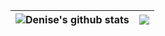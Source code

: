 
| <img align="center" src="https://github-readme-stats.vercel.app/api?username=denisemignoli&show_icons=true&include_all_commits=true&theme=graywhite&hide_border=true" alt="Denise's github stats" /> | <img align="center" src="https://github-readme-stats.vercel.app/api/top-langs/?username=denisemignoli&layout=compact&theme=graywhite&hide_border=true" /> |
| ------------- | ------------- |
